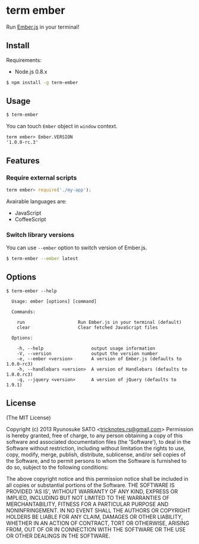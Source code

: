 # term ember

Run [Ember.js][] in your terminal!

[Ember.js]: http://emberjs.com/

## Install

Requirements:
* Node.js 0.8.x

``` sh
$ npm install -g term-ember
```

## Usage

``` sh
$ term-ember
```

You can touch `Ember` object in `window` context.

```
term ember> Ember.VERSION
'1.0.0-rc.3'
```

## Features

### Require external scripts

``` javascript
term ember> require('./my-app');
```

Avairable languages are:
* JavaScript
* CoffeeScript

### Switch library versions

You can use `--ember` option to switch version of Ember.js.

``` sh
$ term-ember --ember latest
```

## Options

```
$ term-ember --help

  Usage: ember [options] [command]

  Commands:

    run                    Run Ember.js in your terminal (default)
    clear                  Clear fetched JavaScript files

  Options:

    -h, --help                  output usage information
    -V, --version               output the version number
    -e, --ember <version>       A version of Ember.js (defaults to 1.0.0-rc3)
    -h, --handlebars <version>  A version of Handlebars (defaults to 1.0.0.rc3)
    -q, --jquery <version>      A version of jQuery (defaults to 1.9.1)
```

## License

(The MIT License)

Copyright (c) 2013 Ryunosuke SATO &lt;tricknotes.rs@gmail.com&gt;
Permission is hereby granted, free of charge, to any person obtaining a copy of this software and associated documentation files (the 'Software'), to deal in the Software without restriction, including without limitation the rights to use, copy, modify, merge, publish, distribute, sublicense, and/or sell copies of the Software, and to permit persons to whom the Software is furnished to do so, subject to the following conditions:

The above copyright notice and this permission notice shall be included in all copies or substantial portions of the Software.
THE SOFTWARE IS PROVIDED 'AS IS', WITHOUT WARRANTY OF ANY KIND, EXPRESS OR IMPLIED, INCLUDING BUT NOT LIMITED TO THE WARRANTIES OF MERCHANTABILITY, FITNESS FOR A PARTICULAR PURPOSE AND NONINFRINGEMENT. IN NO EVENT SHALL THE AUTHORS OR COPYRIGHT HOLDERS BE LIABLE FOR ANY CLAIM, DAMAGES OR OTHER LIABILITY, WHETHER IN AN ACTION OF CONTRACT, TORT OR OTHERWISE, ARISING FROM, OUT OF OR IN CONNECTION WITH THE SOFTWARE OR THE USE OR OTHER DEALINGS IN THE SOFTWARE.
